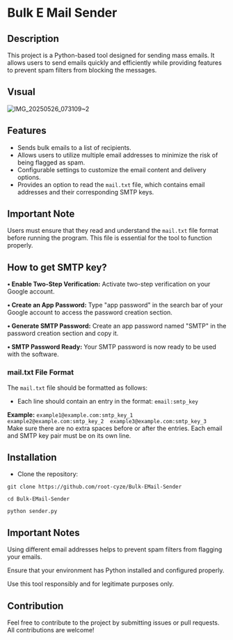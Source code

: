 # Bulk E Mail Sender

## Description

This project is a Python-based tool designed for sending mass emails. It allows users to send emails quickly and efficiently while providing features to prevent spam filters from blocking the messages.

## Vısual

![IMG_20250526_073109~2](https://github.com/user-attachments/assets/0118475f-e2e9-4095-9087-4d633509bcf3)



## Features

- Sends bulk emails to a list of recipients.
- Allows users to utilize multiple email addresses to minimize the risk of being flagged as spam.
- Configurable settings to customize the email content and delivery options.
- Provides an option to read the `mail.txt`  file, which contains email addresses and their corresponding SMTP keys.
  
## Important Note

Users must ensure that they read and understand the `mail.txt` file format before running the program. This file is essential for the tool to function properly.

## How to get SMTP key?

**• Enable Two-Step Verification:** Activate two-step verification on your Google account.


**• Create an App Password:** Type "app password" in the search bar of your Google account to access the password creation section.


**• Generate SMTP Password:** Create an app password named "SMTP" in the password creation section and copy it.


**• SMTP Password Ready:** Your SMTP password is now ready to be used with the software.


### mail.txt File Format

The `mail.txt`  file should be formatted as follows:

- Each line should contain an entry in the format:  `email:smtp_key`
  
**Example:**
`example1@example.com:smtp_key_1 
example2@example.com:smtp_key_2 
example3@example.com:smtp_key_3
`
Make sure there are no extra spaces before or after the entries. Each email and SMTP key pair must be on its own line.

## Installation

+ Clone the repository:

```
git clone https://github.com/root-cyze/Bulk-EMail-Sender
```
```
cd Bulk-EMail-Sender
```
```
python sender.py
```

## Important Notes

Using different email addresses helps to prevent spam filters from flagging your emails.

Ensure that your environment has Python installed and configured properly.

Use this tool responsibly and for legitimate purposes only.


## Contribution

Feel free to contribute to the project by submitting issues or pull requests. All contributions are welcome!


